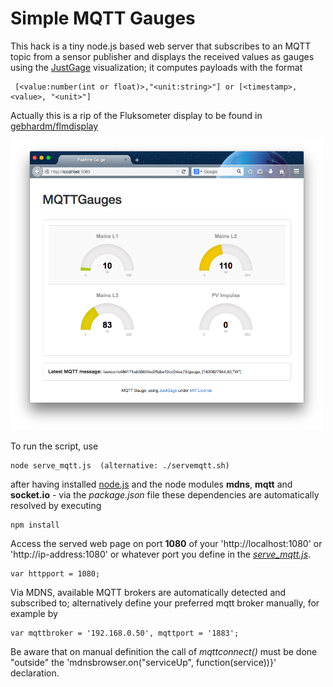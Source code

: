 # Simple MQTT Gauges

This hack is a tiny node.js based web server that subscribes to an MQTT topic from a sensor publisher and displays the received values as gauges using the [JustGage](http://justgage.com/) visualization; it computes payloads with the format

     [<value:number(int or float)>,"<unit:string>"] or [<timestamp>, <value>, "<unit>"]

Actually this is a rip of the Fluksometer display to be found in [gebhardm/flmdisplay](https://github.com/gebhardm/flmdisplay/tree/master/combined)

<img src="MQTTgauges.png" width=500px>

To run the script, use

    node serve_mqtt.js  (alternative: ./servemqtt.sh)

after having installed [node.js](http://nodejs.org) and the node modules **mdns**, **mqtt** and **socket.io** - via the *package.json* file these dependencies are automatically resolved by executing

    npm install

Access the served web page on port **1080** of your 'http://localhost:1080' or 'http://ip-address:1080' or whatever port you define in the [*serve_mqtt.js*](serve_mqtt.js).

    var httpport = 1080;

Via MDNS, available MQTT brokers are automatically detected and subscribed to; alternatively define your preferred mqtt broker manually, for example by

    var mqttbroker = '192.168.0.50', mqttport = '1883';

Be aware that on manual definition the call of *mqttconnect()* must be done "outside" the 'mdnsbrowser.on("serviceUp", function(service))}' declaration.
